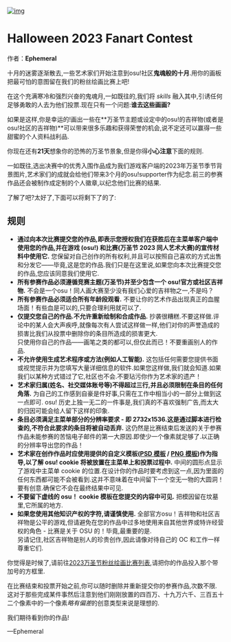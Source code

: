 <a href="https://osu.ppy.sh/home/news/2023-09-24-halloween-fanart-contest">
    <img src="https://i.ppy.sh/6c864552a2ddfa288315bec9f7a914af144df31a/68747470733a2f2f6173736574732e7070792e73682f636f6e74657374732f3138362f6865616465722e6a7067" alt="img">
</a>

# Halloween 2023 Fanart Contest

作者：**Ephemeral**

十月的迷雾逐渐散去,一些艺术家们开始注意到osu!社区**鬼魂般的十月**.用你的画板把最可怕的意图留在我们的粉丝绘画比赛上吧!

在这个充满寒冷和强烈兴奋的鬼魂月,一如既往的,我们将 *skills* 融入其中,引诱任何足够勇敢的人去为他们投票.现在只有一个问题:**谁去这些画画?**

如果是这样,你是幸运的!画出一些在**万圣节主题或设定中的osu!的吉祥物(或者是osu!社区的吉祥物)**可以带来很多乐趣和获得荣誉的机会,说不定还可以赢得一些甜蜜的个人资料战利品.

你现在还有**21天**想象你的恐怖的万圣节景象,但是你得**小心注意**下面的规则.

一如既往,选出决赛中的优秀入围作品成为我们游戏客户端的2023年万圣节季节背景图片,艺术家们的成就会给他们带来3个月的osu!supporter作为纪念.前三的参赛作品还会被制作成定制的个人徽章,以纪念他们比赛的结果.

了解了吧?太好了,下面可以将剩下了的了:

## 规则

- **通过向本次比赛提交您的作品,即表示您授权我们在获胜后在主菜单客户端中使用您的作品,并在游戏 (osu!) 和比赛(万圣节 2023 同人艺术大赛)的宣传材料中使用它.** 您保留对自己创作的所有权利,并且可以按照自己喜欢的方式出售和分发它——毕竟,这是您的作品.我们只是在这里说,如果您向本次比赛提交您的作品,您应该同意我们使用它.
- **所有参赛作品必须遵循竞赛主题(万圣节)并至少包含一个 osu!官方或社区吉祥物.** 不会是一个osu！同人画大赛至少没有我们心爱的吉祥物之一,不是吗？
- **所有参赛作品必须适合所有年龄段观看.** 不要让你的艺术作品出现真正的血腥场面！有些血是可以的,只要合理利用就可以了.
- **仅提交您自己的作品.不允许重新绘制和合成作品.** 抄袭很糟糕.不要这样做.评论中的某人会大声疾呼,就像每次有人尝试这样做一样,他们对你的声誉造成的损害比我们从投票中删除你的条目所造成的损害更大.<br/>
只使用你自己的作品——画笔之类的都可以,但仅此而已！不要重画别人的作品.
- **不允许使用生成艺术程序或方法(例如人工智能).** 这包括任何需要您提供书面或视觉提示并为您填写大量详细信息的软件.如果您这样做,我们就会知道.如果我们以某种方式错过了它,社区也不会.不要玷污你作为艺术家的遗产！
- **艺术家归属(姓名、社交媒体账号等)不得超过三行,并且必须限制在条目的任何角落.** 为自己的工作感到自豪是件好事,只需在工作中相当小的一部分上做到这一点即可. osu! 历史上独一无二的一件事是,我们真的不喜欢强制广告,而太大的归因可能会给人留下这样的印象.
- **条目必须满足主菜单部分的分辨率要求 - 即 2732x1536.这是通过脚本进行检查的,不符合此要求的条目将被自动丢弃.** 这仍然是比赛结束后发送的关于参赛作品未能参赛的苦恼电子邮件的第一大原因.即使少一个像素就足够了.以正确的分辨率导出您的作品！
- **艺术家在创作作品时应使用提供的自定义模板([PSD 模板](https://assets.ppy.sh/events/fanart/templates/osu%21%20main%20menu%202732x1536.psd?2017) / [PNG 模板](https://assets.ppy.sh/events/fanart/templates/osu%21%20main%20menu%202732x1536.png?2017))作为指导,以了解 osu! cookie 将被放置在主菜单上和投票过程中.** 中间的圆形点显示了游戏中主菜单 cookie 的位置.在设计你的作品时要考虑到这一点,因为里面的任何东西都可能不会被看到.这并不意味着在中间留下一个空无一物的大圆洞！要有创意.确保它不会在最终结果中可见.
- **不要留下虚线的 osu！ cookie 模板在您提交的内容中可见.** 把模因留在坟墓里,它所属的地方.
- **如果您使用其他知识产权的字符,请谨慎使用.** 全部官方osu！吉祥物和社区吉祥物是公平的游戏,但请避免在您的作品中过多地使用来自其他世界或特许经营权的角色 - 比赛是关于 OSU 的！毕竟,最重要的是.<br/>
另请记住,社区吉祥物是别人的珍贵创作,因此请像对待自己的 OC 和工作一样尊重它们.

你觉得是时候了,请前往[2023万圣节粉丝绘画比赛列表](https://osu.ppy.sh/community/contests/186),请把你的作品投入那个带加号的方框里.

在比赛结束和投票开始之前,你可以随时删除并重新提交你的参赛作品,次数不限.<br/>
这对于那些完成某件事然后注意到他们刚刚放置的四百万、十九万六千、三百五十二个像素中的一个像素*略有偏差*的创意类型来说是理想的.

我们期待看到你的作品!

—Ephemeral